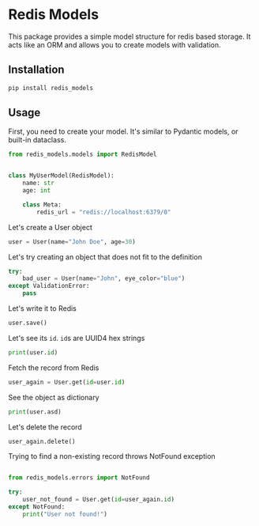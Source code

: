 # Redis Models

This package provides a simple model structure for redis based storage.
It acts like an ORM and allows you to create models with validation.


## Installation

```bash
pip install redis_models
```

## Usage

First, you need to create your model. It's similar to Pydantic models, or built-in dataclass.

```python
from redis_models.models import RedisModel


class MyUserModel(RedisModel):
    name: str
    age: int

    class Meta:
        redis_url = "redis://localhost:6379/0"

```

Let's create a User object


```python
user = User(name="John Doe", age=30)
```

Let's try creating an object that does not fit to the definition

```python
try:
    bad_user = User(name="John", eye_color="blue")
except ValidationError:
    pass
```

Let's write it to Redis
```python
user.save()
```

Let's see its `id`. `id`s are UUID4 hex strings

```python
print(user.id)
```

Fetch the record from Redis

```python
user_again = User.get(id=user.id)
```

See the object as dictionary

```python
print(user.asd)
```

Let's delete the record

```python
user_again.delete()
```

Trying to find a non-existing record throws NotFound exception

```python

from redis_models.errors import NotFound

try:
    user_not_found = User.get(id=user_again.id)
except NotFound:
    print("User not found!")

```